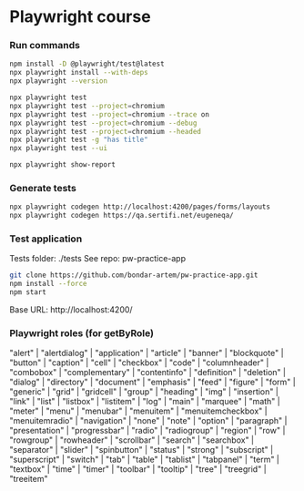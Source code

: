 # Playwright course

### Run commands
```bash
npm install -D @playwright/test@latest
npx playwright install --with-deps
npx playwright --version

npx playwright test
npx playwright test --project=chromium
npx playwright test --project=chromium --trace on
npx playwright test --project=chromium --debug
npx playwright test --project=chromium --headed
npx playwright test -g "has title"
npx playwright test --ui

npx playwright show-report
```

### Generate tests
```bash
npx playwright codegen http://localhost:4200/pages/forms/layouts
npx playwright codegen https://qa.sertifi.net/eugeneqa/
```

### Test application
Tests folder: ./tests
See repo: pw-practice-app
```bash
git clone https://github.com/bondar-artem/pw-practice-app.git
npm install --force
npm start
```
Base URL: http://localhost:4200/


### Playwright roles (for getByRole)
"alert" | "alertdialog" | "application" | "article" | "banner" | "blockquote" | "button" | "caption" | "cell" | "checkbox" | "code" | "columnheader" | "combobox" | "complementary" | "contentinfo" | "definition" | "deletion" | "dialog" | "directory" | "document" | "emphasis" | "feed" | "figure" | "form" | "generic" | "grid" | "gridcell" | "group" | "heading" | "img" | "insertion" | "link" | "list" | "listbox" | "listitem" | "log" | "main" | "marquee" | "math" | "meter" | "menu" | "menubar" | "menuitem" | "menuitemcheckbox" | "menuitemradio" | "navigation" | "none" | "note" | "option" | "paragraph" | "presentation" | "progressbar" | "radio" | "radiogroup" | "region" | "row" | "rowgroup" | "rowheader" | "scrollbar" | "search" | "searchbox" | "separator" | "slider" | "spinbutton" | "status" | "strong" | "subscript" | "superscript" | "switch" | "tab" | "table" | "tablist" | "tabpanel" | "term" | "textbox" | "time" | "timer" | "toolbar" | "tooltip" | "tree" | "treegrid" | "treeitem"